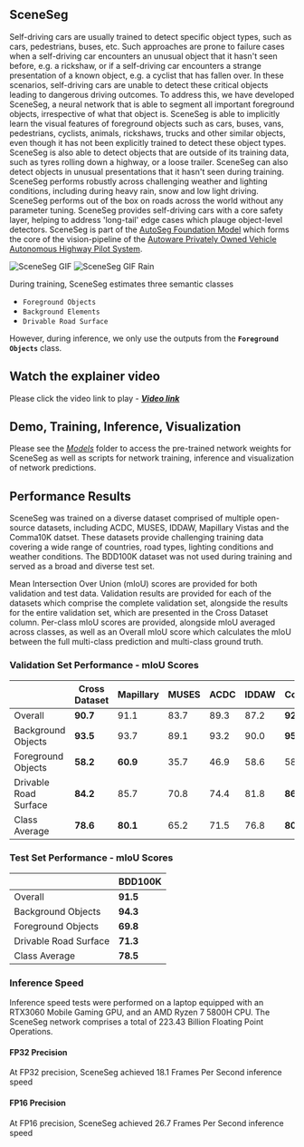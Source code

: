 ## SceneSeg
Self-driving cars are usually trained to detect specific object types, such as cars, pedestrians, buses, etc. Such approaches are prone to failure cases when a self-driving car encounters an unusual object that it hasn't seen before, e.g. a rickshaw, or if a self-driving car encounters a strange presentation of a known object, e.g. a cyclist that has fallen over. In these scenarios, self-driving cars are unable to detect these critical objects leading to dangerous driving outcomes. To address this, we have developed SceneSeg, a neural network that is able to segment all important foreground objects, irrespective of what that object is. SceneSeg is able to implicitly learn the visual features of foreground objects such as cars, buses, vans, pedestrians, cyclists, animals, rickshaws, trucks and other similar objects, even though it has not been explicitly trained to detect these object types. SceneSeg is also able to detect objects that are outside of its training data, such as tyres rolling down a highway, or a loose trailer. SceneSeg can also detect objects in unusual presentations that it hasn't seen during training. SceneSeg performs robustly across challenging weather and lighting conditions, including during heavy rain, snow and low light driving. SceneSeg performs out of the box on roads across the world without any parameter tuning. SceneSeg provides self-driving cars with a core safety layer, helping to address 'long-tail' edge cases which plauge object-level detectors. SceneSeg is part of the [AutoSeg Foundation Model](../AutoSeg/README.md) which forms the core of the vision-pipeline of the [Autoware Privately Owned Vehicle Autonomous Highway Pilot System](..).

![SceneSeg GIF](../Media/SceneSeg_GIF.gif) ![SceneSeg GIF Rain](../Media/SceneSeg_GIF_Rain.gif)

During training, SceneSeg estimates three semantic classes

- `Foreground Objects`
- `Background Elements`
- `Drivable Road Surface`

However, during inference, we only use the outputs from the **`Foreground Objects`** class.

## Watch the explainer video
Please click the video link to play - [***Video link***](https://drive.google.com/file/d/1riGlT3Ct-O1Y2C0DqxemwWS233dJrY7F/view?usp=sharing)

## Demo, Training, Inference, Visualization
Please see the [*Models*](https://github.com/autowarefoundation/autoware.privately-owned-vehicles/tree/main/Models) folder to access the pre-trained network weights for SceneSeg as well as scripts for network training, inference and visualization of network predictions.

## Performance Results
SceneSeg was trained on a diverse dataset comprised of multiple open-source datasets, including ACDC, MUSES, IDDAW, Mapillary Vistas and the Comma10K datset. These datasets provide challenging training data covering a wide range of countries, road types, lighting conditions and weather conditions. The BDD100K dataset was not used during training and served as a broad and diverse test set.

Mean Intersection Over Union (mIoU) scores are provided for both validation and test data. Validation results are provided for each of the datasets which comprise the complete validation set, alongside the results for the entire validation set, which are presented in the Cross Dataset column. Per-class mIoU scores are provided, alongside mIoU averaged across classes, as well as an Overall mIoU score which calculates the mIoU between the full multi-class prediction and multi-class ground truth.

### Validation Set Performance - mIoU Scores
|| Cross Dataset | Mapillary| MUSES | ACDC | IDDAW | Comma10K |
|--------|---------------|------------------|-------|------|-------|----------|
| Overall | **90.7** | 91.1 | 83.7 | 89.3 | 87.2 | **92.5** |
| Background Objects | **93.5** | 93.7 | 89.1 | 93.2 | 90.0 | **95.1** |
| Foreground Objects | **58.2** | **60.9** | 35.7 | 46.9 | 58.6 | 58.9 |
| Drivable Road Surface | **84.2** | 85.7 | 70.8 | 74.4 | 81.8 | **86.3** |
| Class Average | **78.6** | **80.1** | 65.2 | 71.5 | 76.8 | **80.1** |

### Test Set Performance - mIoU Scores
|| BDD100K |
|-|---------|
| Overall | **91.5** |
| Background Objects | **94.3** |
| Foreground Objects | **69.8** |
| Drivable Road Surface | **71.3** |
| Class Average | **78.5** |

### Inference Speed
Inference speed tests were performed on a laptop equipped with an RTX3060 Mobile Gaming GPU, and an AMD Ryzen 7 5800H CPU. The SceneSeg network comprises a total of 223.43 Billion Floating Point Operations.

#### FP32 Precision
At FP32 precision, SceneSeg achieved 18.1 Frames Per Second inference speed

#### FP16 Precision
At FP16 precision, SceneSeg achieved 26.7 Frames Per Second inference speed
